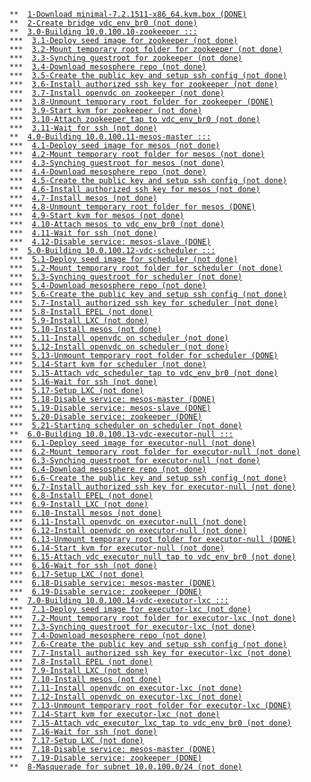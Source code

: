 <code>&#42;&#42;&nbsp;&nbsp;<a href="/./ind-steps/common.source#L35">1-Download&nbsp;minimal-7.2.1511-x86_64.kvm.box&nbsp;(DONE)</a></code><br>
<code>&#42;&#42;&nbsp;&nbsp;<a href="/./ind-steps/common.source#L9">2-Create&nbsp;bridge&nbsp;vdc_env_br0&nbsp;(not&nbsp;done)</a></code><br>
<code>&#42;&#42;&nbsp;&nbsp;<a href="/./build.sh#L31">3.0-Building&nbsp;10.0.100.10-zookeeper&nbsp;:::</a></code><br>
<code>&#42;&#42;&#42;&nbsp;&nbsp;<a href="/./ind-steps/step-box/init.sh#L8">3.1-Deploy&nbsp;seed&nbsp;image&nbsp;for&nbsp;zookeeper&nbsp;(not&nbsp;done)</a></code><br>
<code>&#42;&#42;&#42;&nbsp;&nbsp;<a href="/./ind-steps/step-box/init.sh#L16">3.2-Mount&nbsp;temporary&nbsp;root&nbsp;folder&nbsp;for&nbsp;zookeeper&nbsp;(not&nbsp;done)</a></code><br>
<code>&#42;&#42;&#42;&nbsp;&nbsp;<a href="/./ind-steps/step-box/init.sh#L28">3.3-Synching&nbsp;guestroot&nbsp;for&nbsp;zookeeper&nbsp;(not&nbsp;done)</a></code><br>
<code>&#42;&#42;&#42;&nbsp;&nbsp;<a href="/./ind-steps/step-mesosphere/init.sh#L4">3.4-Download&nbsp;mesosphere&nbsp;repo&nbsp;(not&nbsp;done)</a></code><br>
<code>&#42;&#42;&#42;&nbsp;&nbsp;<a href="/./ind-steps/step-ssh/install.sh#L4">3.5-Create&nbsp;the&nbsp;public&nbsp;key&nbsp;and&nbsp;setup&nbsp;ssh&nbsp;config&nbsp;(not&nbsp;done)</a></code><br>
<code>&#42;&#42;&#42;&nbsp;&nbsp;<a href="/./ind-steps/step-ssh/install.sh#L13">3.6-Install&nbsp;authorized&nbsp;ssh&nbsp;key&nbsp;for&nbsp;zookeeper&nbsp;(not&nbsp;done)</a></code><br>
<code>&#42;&#42;&#42;&nbsp;&nbsp;<a href="/./ind-steps/step-zookeeper/install.sh#L2">3.7-Install&nbsp;openvdc&nbsp;on&nbsp;zookeeper&nbsp;(not&nbsp;done)</a></code><br>
<code>&#42;&#42;&#42;&nbsp;&nbsp;<a href="/./ind-steps/step-box/common.source#L35">3.8-Unmount&nbsp;temporary&nbsp;root&nbsp;folder&nbsp;for&nbsp;zookeeper&nbsp;(DONE)</a></code><br>
<code>&#42;&#42;&#42;&nbsp;&nbsp;<a href="/./ind-steps/step-box/boot.sh#L6">3.9-Start&nbsp;kvm&nbsp;for&nbsp;zookeeper&nbsp;(not&nbsp;done)</a></code><br>
<code>&#42;&#42;&#42;&nbsp;&nbsp;<a href="/./ind-steps/step-box/boot.sh#L38">3.10-Attach&nbsp;zookeeper_tap&nbsp;to&nbsp;vdc_env_br0&nbsp;(not&nbsp;done)</a></code><br>
<code>&#42;&#42;&#42;&nbsp;&nbsp;<a href="/./ind-steps/step-ssh/boot.sh#L4">3.11-Wait&nbsp;for&nbsp;ssh&nbsp;(not&nbsp;done)</a></code><br>
<code>&#42;&#42;&nbsp;&nbsp;<a href="/./build.sh#L31">4.0-Building&nbsp;10.0.100.11-mesos-master&nbsp;:::</a></code><br>
<code>&#42;&#42;&#42;&nbsp;&nbsp;<a href="/./ind-steps/step-box/init.sh#L8">4.1-Deploy&nbsp;seed&nbsp;image&nbsp;for&nbsp;mesos&nbsp;(not&nbsp;done)</a></code><br>
<code>&#42;&#42;&#42;&nbsp;&nbsp;<a href="/./ind-steps/step-box/init.sh#L16">4.2-Mount&nbsp;temporary&nbsp;root&nbsp;folder&nbsp;for&nbsp;mesos&nbsp;(not&nbsp;done)</a></code><br>
<code>&#42;&#42;&#42;&nbsp;&nbsp;<a href="/./ind-steps/step-box/init.sh#L28">4.3-Synching&nbsp;guestroot&nbsp;for&nbsp;mesos&nbsp;(not&nbsp;done)</a></code><br>
<code>&#42;&#42;&#42;&nbsp;&nbsp;<a href="/./ind-steps/step-mesosphere/init.sh#L4">4.4-Download&nbsp;mesosphere&nbsp;repo&nbsp;(not&nbsp;done)</a></code><br>
<code>&#42;&#42;&#42;&nbsp;&nbsp;<a href="/./ind-steps/step-ssh/install.sh#L4">4.5-Create&nbsp;the&nbsp;public&nbsp;key&nbsp;and&nbsp;setup&nbsp;ssh&nbsp;config&nbsp;(not&nbsp;done)</a></code><br>
<code>&#42;&#42;&#42;&nbsp;&nbsp;<a href="/./ind-steps/step-ssh/install.sh#L13">4.6-Install&nbsp;authorized&nbsp;ssh&nbsp;key&nbsp;for&nbsp;mesos&nbsp;(not&nbsp;done)</a></code><br>
<code>&#42;&#42;&#42;&nbsp;&nbsp;<a href="/./ind-steps/step-mesos/install.sh#L3">4.7-Install&nbsp;mesos&nbsp;(not&nbsp;done)</a></code><br>
<code>&#42;&#42;&#42;&nbsp;&nbsp;<a href="/./ind-steps/step-box/common.source#L35">4.8-Unmount&nbsp;temporary&nbsp;root&nbsp;folder&nbsp;for&nbsp;mesos&nbsp;(DONE)</a></code><br>
<code>&#42;&#42;&#42;&nbsp;&nbsp;<a href="/./ind-steps/step-box/boot.sh#L6">4.9-Start&nbsp;kvm&nbsp;for&nbsp;mesos&nbsp;(not&nbsp;done)</a></code><br>
<code>&#42;&#42;&#42;&nbsp;&nbsp;<a href="/./ind-steps/step-box/boot.sh#L38">4.10-Attach&nbsp;mesos&nbsp;to&nbsp;vdc_env_br0&nbsp;(not&nbsp;done)</a></code><br>
<code>&#42;&#42;&#42;&nbsp;&nbsp;<a href="/./ind-steps/step-ssh/boot.sh#L4">4.11-Wait&nbsp;for&nbsp;ssh&nbsp;(not&nbsp;done)</a></code><br>
<code>&#42;&#42;&#42;&nbsp;&nbsp;<a href="/./ind-steps/common.source#L108">4.12-Disable&nbsp;service:&nbsp;mesos-slave&nbsp;(DONE)</a></code><br>
<code>&#42;&#42;&nbsp;&nbsp;<a href="/./build.sh#L31">5.0-Building&nbsp;10.0.100.12-vdc-scheduler&nbsp;:::</a></code><br>
<code>&#42;&#42;&#42;&nbsp;&nbsp;<a href="/./ind-steps/step-box/init.sh#L8">5.1-Deploy&nbsp;seed&nbsp;image&nbsp;for&nbsp;scheduler&nbsp;(not&nbsp;done)</a></code><br>
<code>&#42;&#42;&#42;&nbsp;&nbsp;<a href="/./ind-steps/step-box/init.sh#L16">5.2-Mount&nbsp;temporary&nbsp;root&nbsp;folder&nbsp;for&nbsp;scheduler&nbsp;(not&nbsp;done)</a></code><br>
<code>&#42;&#42;&#42;&nbsp;&nbsp;<a href="/./ind-steps/step-box/init.sh#L28">5.3-Synching&nbsp;guestroot&nbsp;for&nbsp;scheduler&nbsp;(not&nbsp;done)</a></code><br>
<code>&#42;&#42;&#42;&nbsp;&nbsp;<a href="/./ind-steps/step-mesosphere/init.sh#L4">5.4-Download&nbsp;mesosphere&nbsp;repo&nbsp;(not&nbsp;done)</a></code><br>
<code>&#42;&#42;&#42;&nbsp;&nbsp;<a href="/./ind-steps/step-ssh/install.sh#L4">5.6-Create&nbsp;the&nbsp;public&nbsp;key&nbsp;and&nbsp;setup&nbsp;ssh&nbsp;config&nbsp;(not&nbsp;done)</a></code><br>
<code>&#42;&#42;&#42;&nbsp;&nbsp;<a href="/./ind-steps/step-ssh/install.sh#L13">5.7-Install&nbsp;authorized&nbsp;ssh&nbsp;key&nbsp;for&nbsp;scheduler&nbsp;(not&nbsp;done)</a></code><br>
<code>&#42;&#42;&#42;&nbsp;&nbsp;<a href="/./ind-steps/step-epel/install.sh#L4">5.8-Install&nbsp;EPEL&nbsp;(not&nbsp;done)</a></code><br>
<code>&#42;&#42;&#42;&nbsp;&nbsp;<a href="/./ind-steps/step-lxc/install.sh#L4">5.9-Install&nbsp;LXC&nbsp;(not&nbsp;done)</a></code><br>
<code>&#42;&#42;&#42;&nbsp;&nbsp;<a href="/./ind-steps/step-mesos/install.sh#L3">5.10-Install&nbsp;mesos&nbsp;(not&nbsp;done)</a></code><br>
<code>&#42;&#42;&#42;&nbsp;&nbsp;<a href="/./ind-steps/step-zookeeper/install.sh#L2">5.11-Install&nbsp;openvdc&nbsp;on&nbsp;scheduler&nbsp;(not&nbsp;done)</a></code><br>
<code>&#42;&#42;&#42;&nbsp;&nbsp;<a href="/./ind-steps/step-openvdc/install.sh#L2">5.12-Install&nbsp;openvdc&nbsp;on&nbsp;scheduler&nbsp;(not&nbsp;done)</a></code><br>
<code>&#42;&#42;&#42;&nbsp;&nbsp;<a href="/./ind-steps/step-box/common.source#L35">5.13-Unmount&nbsp;temporary&nbsp;root&nbsp;folder&nbsp;for&nbsp;scheduler&nbsp;(DONE)</a></code><br>
<code>&#42;&#42;&#42;&nbsp;&nbsp;<a href="/./ind-steps/step-box/boot.sh#L6">5.14-Start&nbsp;kvm&nbsp;for&nbsp;scheduler&nbsp;(not&nbsp;done)</a></code><br>
<code>&#42;&#42;&#42;&nbsp;&nbsp;<a href="/./ind-steps/step-box/boot.sh#L38">5.15-Attach&nbsp;vdc_scheduler_tap&nbsp;to&nbsp;vdc_env_br0&nbsp;(not&nbsp;done)</a></code><br>
<code>&#42;&#42;&#42;&nbsp;&nbsp;<a href="/./ind-steps/step-ssh/boot.sh#L4">5.16-Wait&nbsp;for&nbsp;ssh&nbsp;(not&nbsp;done)</a></code><br>
<code>&#42;&#42;&#42;&nbsp;&nbsp;<a href="/./ind-steps/step-lxc/postconfigure.sh#L4">5.17-Setup&nbsp;LXC&nbsp;(not&nbsp;done)</a></code><br>
<code>&#42;&#42;&#42;&nbsp;&nbsp;<a href="/./ind-steps/common.source#L108">5.18-Disable&nbsp;service:&nbsp;mesos-master&nbsp;(DONE)</a></code><br>
<code>&#42;&#42;&#42;&nbsp;&nbsp;<a href="/./ind-steps/common.source#L108">5.19-Disable&nbsp;service:&nbsp;mesos-slave&nbsp;(DONE)</a></code><br>
<code>&#42;&#42;&#42;&nbsp;&nbsp;<a href="/./ind-steps/common.source#L108">5.20-Disable&nbsp;service:&nbsp;zookeeper&nbsp;(DONE)</a></code><br>
<code>&#42;&#42;&#42;&nbsp;&nbsp;<a href="/./ind-steps/step-openvdc/provide.sh#L4">5.21-Starting&nbsp;scheduler&nbsp;on&nbsp;scheduler&nbsp;(not&nbsp;done)</a></code><br>
<code>&#42;&#42;&nbsp;&nbsp;<a href="/./build.sh#L31">6.0-Building&nbsp;10.0.100.13-vdc-executor-null&nbsp;:::</a></code><br>
<code>&#42;&#42;&#42;&nbsp;&nbsp;<a href="/./ind-steps/step-box/init.sh#L8">6.1-Deploy&nbsp;seed&nbsp;image&nbsp;for&nbsp;executor-null&nbsp;(not&nbsp;done)</a></code><br>
<code>&#42;&#42;&#42;&nbsp;&nbsp;<a href="/./ind-steps/step-box/init.sh#L16">6.2-Mount&nbsp;temporary&nbsp;root&nbsp;folder&nbsp;for&nbsp;executor-null&nbsp;(not&nbsp;done)</a></code><br>
<code>&#42;&#42;&#42;&nbsp;&nbsp;<a href="/./ind-steps/step-box/init.sh#L28">6.3-Synching&nbsp;guestroot&nbsp;for&nbsp;executor-null&nbsp;(not&nbsp;done)</a></code><br>
<code>&#42;&#42;&#42;&nbsp;&nbsp;<a href="/./ind-steps/step-mesosphere/init.sh#L4">6.4-Download&nbsp;mesosphere&nbsp;repo&nbsp;(not&nbsp;done)</a></code><br>
<code>&#42;&#42;&#42;&nbsp;&nbsp;<a href="/./ind-steps/step-ssh/install.sh#L4">6.6-Create&nbsp;the&nbsp;public&nbsp;key&nbsp;and&nbsp;setup&nbsp;ssh&nbsp;config&nbsp;(not&nbsp;done)</a></code><br>
<code>&#42;&#42;&#42;&nbsp;&nbsp;<a href="/./ind-steps/step-ssh/install.sh#L13">6.7-Install&nbsp;authorized&nbsp;ssh&nbsp;key&nbsp;for&nbsp;executor-null&nbsp;(not&nbsp;done)</a></code><br>
<code>&#42;&#42;&#42;&nbsp;&nbsp;<a href="/./ind-steps/step-epel/install.sh#L4">6.8-Install&nbsp;EPEL&nbsp;(not&nbsp;done)</a></code><br>
<code>&#42;&#42;&#42;&nbsp;&nbsp;<a href="/./ind-steps/step-lxc/install.sh#L4">6.9-Install&nbsp;LXC&nbsp;(not&nbsp;done)</a></code><br>
<code>&#42;&#42;&#42;&nbsp;&nbsp;<a href="/./ind-steps/step-mesos/install.sh#L3">6.10-Install&nbsp;mesos&nbsp;(not&nbsp;done)</a></code><br>
<code>&#42;&#42;&#42;&nbsp;&nbsp;<a href="/./ind-steps/step-zookeeper/install.sh#L2">6.11-Install&nbsp;openvdc&nbsp;on&nbsp;executor-null&nbsp;(not&nbsp;done)</a></code><br>
<code>&#42;&#42;&#42;&nbsp;&nbsp;<a href="/./ind-steps/step-openvdc/install.sh#L2">6.12-Install&nbsp;openvdc&nbsp;on&nbsp;executor-null&nbsp;(not&nbsp;done)</a></code><br>
<code>&#42;&#42;&#42;&nbsp;&nbsp;<a href="/./ind-steps/step-box/common.source#L35">6.13-Unmount&nbsp;temporary&nbsp;root&nbsp;folder&nbsp;for&nbsp;executor-null&nbsp;(DONE)</a></code><br>
<code>&#42;&#42;&#42;&nbsp;&nbsp;<a href="/./ind-steps/step-box/boot.sh#L6">6.14-Start&nbsp;kvm&nbsp;for&nbsp;executor-null&nbsp;(not&nbsp;done)</a></code><br>
<code>&#42;&#42;&#42;&nbsp;&nbsp;<a href="/./ind-steps/step-box/boot.sh#L38">6.15-Attach&nbsp;vdc_executor_null_tap&nbsp;to&nbsp;vdc_env_br0&nbsp;(not&nbsp;done)</a></code><br>
<code>&#42;&#42;&#42;&nbsp;&nbsp;<a href="/./ind-steps/step-ssh/boot.sh#L4">6.16-Wait&nbsp;for&nbsp;ssh&nbsp;(not&nbsp;done)</a></code><br>
<code>&#42;&#42;&#42;&nbsp;&nbsp;<a href="/./ind-steps/step-lxc/postconfigure.sh#L4">6.17-Setup&nbsp;LXC&nbsp;(not&nbsp;done)</a></code><br>
<code>&#42;&#42;&#42;&nbsp;&nbsp;<a href="/./ind-steps/common.source#L108">6.18-Disable&nbsp;service:&nbsp;mesos-master&nbsp;(DONE)</a></code><br>
<code>&#42;&#42;&#42;&nbsp;&nbsp;<a href="/./ind-steps/common.source#L108">6.19-Disable&nbsp;service:&nbsp;zookeeper&nbsp;(DONE)</a></code><br>
<code>&#42;&#42;&nbsp;&nbsp;<a href="/./build.sh#L31">7.0-Building&nbsp;10.0.100.14-vdc-executor-lxc&nbsp;:::</a></code><br>
<code>&#42;&#42;&#42;&nbsp;&nbsp;<a href="/./ind-steps/step-box/init.sh#L8">7.1-Deploy&nbsp;seed&nbsp;image&nbsp;for&nbsp;executor-lxc&nbsp;(not&nbsp;done)</a></code><br>
<code>&#42;&#42;&#42;&nbsp;&nbsp;<a href="/./ind-steps/step-box/init.sh#L16">7.2-Mount&nbsp;temporary&nbsp;root&nbsp;folder&nbsp;for&nbsp;executor-lxc&nbsp;(not&nbsp;done)</a></code><br>
<code>&#42;&#42;&#42;&nbsp;&nbsp;<a href="/./ind-steps/step-box/init.sh#L28">7.3-Synching&nbsp;guestroot&nbsp;for&nbsp;executor-lxc&nbsp;(not&nbsp;done)</a></code><br>
<code>&#42;&#42;&#42;&nbsp;&nbsp;<a href="/./ind-steps/step-mesosphere/init.sh#L4">7.4-Download&nbsp;mesosphere&nbsp;repo&nbsp;(not&nbsp;done)</a></code><br>
<code>&#42;&#42;&#42;&nbsp;&nbsp;<a href="/./ind-steps/step-ssh/install.sh#L4">7.6-Create&nbsp;the&nbsp;public&nbsp;key&nbsp;and&nbsp;setup&nbsp;ssh&nbsp;config&nbsp;(not&nbsp;done)</a></code><br>
<code>&#42;&#42;&#42;&nbsp;&nbsp;<a href="/./ind-steps/step-ssh/install.sh#L13">7.7-Install&nbsp;authorized&nbsp;ssh&nbsp;key&nbsp;for&nbsp;executor-lxc&nbsp;(not&nbsp;done)</a></code><br>
<code>&#42;&#42;&#42;&nbsp;&nbsp;<a href="/./ind-steps/step-epel/install.sh#L4">7.8-Install&nbsp;EPEL&nbsp;(not&nbsp;done)</a></code><br>
<code>&#42;&#42;&#42;&nbsp;&nbsp;<a href="/./ind-steps/step-lxc/install.sh#L4">7.9-Install&nbsp;LXC&nbsp;(not&nbsp;done)</a></code><br>
<code>&#42;&#42;&#42;&nbsp;&nbsp;<a href="/./ind-steps/step-mesos/install.sh#L3">7.10-Install&nbsp;mesos&nbsp;(not&nbsp;done)</a></code><br>
<code>&#42;&#42;&#42;&nbsp;&nbsp;<a href="/./ind-steps/step-zookeeper/install.sh#L2">7.11-Install&nbsp;openvdc&nbsp;on&nbsp;executor-lxc&nbsp;(not&nbsp;done)</a></code><br>
<code>&#42;&#42;&#42;&nbsp;&nbsp;<a href="/./ind-steps/step-openvdc/install.sh#L2">7.12-Install&nbsp;openvdc&nbsp;on&nbsp;executor-lxc&nbsp;(not&nbsp;done)</a></code><br>
<code>&#42;&#42;&#42;&nbsp;&nbsp;<a href="/./ind-steps/step-box/common.source#L35">7.13-Unmount&nbsp;temporary&nbsp;root&nbsp;folder&nbsp;for&nbsp;executor-lxc&nbsp;(DONE)</a></code><br>
<code>&#42;&#42;&#42;&nbsp;&nbsp;<a href="/./ind-steps/step-box/boot.sh#L6">7.14-Start&nbsp;kvm&nbsp;for&nbsp;executor-lxc&nbsp;(not&nbsp;done)</a></code><br>
<code>&#42;&#42;&#42;&nbsp;&nbsp;<a href="/./ind-steps/step-box/boot.sh#L38">7.15-Attach&nbsp;vdc_executor_lxc_tap&nbsp;to&nbsp;vdc_env_br0&nbsp;(not&nbsp;done)</a></code><br>
<code>&#42;&#42;&#42;&nbsp;&nbsp;<a href="/./ind-steps/step-ssh/boot.sh#L4">7.16-Wait&nbsp;for&nbsp;ssh&nbsp;(not&nbsp;done)</a></code><br>
<code>&#42;&#42;&#42;&nbsp;&nbsp;<a href="/./ind-steps/step-lxc/postconfigure.sh#L4">7.17-Setup&nbsp;LXC&nbsp;(not&nbsp;done)</a></code><br>
<code>&#42;&#42;&#42;&nbsp;&nbsp;<a href="/./ind-steps/common.source#L108">7.18-Disable&nbsp;service:&nbsp;mesos-master&nbsp;(DONE)</a></code><br>
<code>&#42;&#42;&#42;&nbsp;&nbsp;<a href="/./ind-steps/common.source#L108">7.19-Disable&nbsp;service:&nbsp;zookeeper&nbsp;(DONE)</a></code><br>
<code>&#42;&#42;&nbsp;&nbsp;<a href="/./ind-steps/common.source#L56">8-Masquerade&nbsp;for&nbsp;subnet&nbsp;10.0.100.0/24&nbsp;(not&nbsp;done)</a></code><br>
